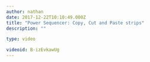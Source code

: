 ```yaml
---
author: nathan
date: 2017-12-22T10:10:49.000Z
title: "Power Sequencer: Copy, Cut and Paste strips"
description: ""

type: video

videoid: B-izEvkawUg
---
```


